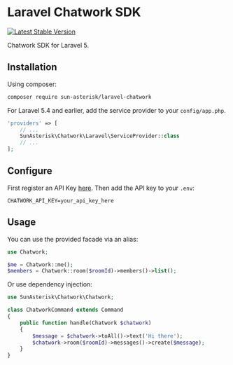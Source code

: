 # Laravel Chatwork SDK

[![Latest Stable Version](https://poser.pugx.org/sun-asterisk/laravel-chatwork/v/stable)](https://packagist.org/packages/sun-asterisk/laravel-chatwork)

Chatwork SDK for Laravel 5.

## Installation

Using composer:

```sh
composer require sun-asterisk/laravel-chatwork
```

For Laravel 5.4 and earlier, add the service provider to your `config/app.php`.

```php
'providers' => [
    // ...
    SunAsterisk\Chatwork\Laravel\ServiceProvider::class
    // ...
];
```

## Configure

First register an API Key [here](https://www.chatwork.com/service/packages/chatwork/subpackages/api/token.php).
Then add the API key to your `.env`:

```env
CHATWORK_API_KEY=your_api_key_here
```

## Usage

You can use the provided facade via an alias:

```php
use Chatwork;

$me = Chatwork::me();
$members = Chatwork::room($roomId)->members()->list();
```

Or use dependency injection:

```php
use SunAsterisk\Chatwork\Chatwork;

class ChatworkCommand extends Command
{
    public function handle(Chatwork $chatwork)
    {
        $message = $chatwork->toAll()->text('Hi there');
        $chatwork->room($roomId)->messages()->create($message);
    }
}
```
